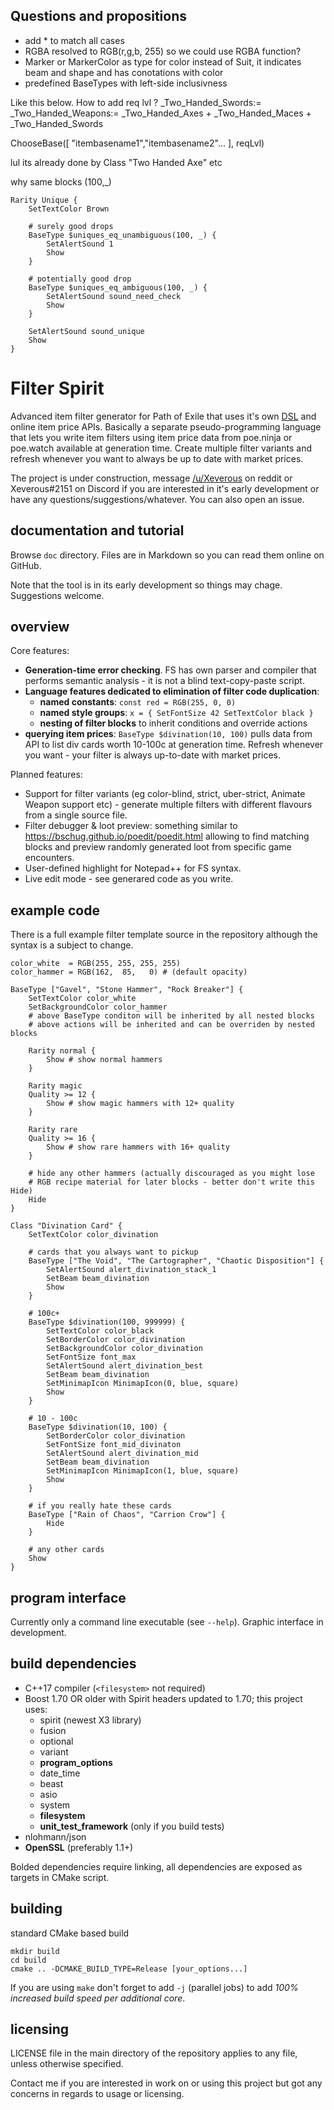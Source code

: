 ## Questions and propositions

- add * to match all cases
- RGBA resolved to RGB(r,g,b, 255) so we could use RGBA function?
- Marker or MarkerColor as type for color instead of Suit, it indicates beam and shape and has conotations with color
- predefined BaseTypes with left-side inclusivness

Like this below. How to add req lvl ?
_Two_Handed_Swords:=
_Two_Handed_Weapons:= _Two_Handed_Axes + _Two_Handed_Maces + _Two_Handed_Swords


ChooseBase([ "itembasename1","itembasename2"... ], reqLvl)

lul its already done by
Class "Two Handed Axe" etc


why same blocks (100,_)
```
Rarity Unique {
	SetTextColor Brown

	# surely good drops
	BaseType $uniques_eq_unambiguous(100, _) {
		SetAlertSound 1
		Show
	}

	# potentially good drop
	BaseType $uniques_eq_ambiguous(100, _) {
		SetAlertSound sound_need_check
		Show
	}

	SetAlertSound sound_unique
	Show
}
```


# Filter Spirit

Advanced item filter generator for Path of Exile that uses it's own [DSL](https://en.wikipedia.org/wiki/Domain-specific_language) and online item price APIs. Basically a separate pseudo-programming language that lets you write item filters using item price data from poe.ninja or poe.watch available at generation time. Create multiple filter variants and refresh whenever you want to always be up to date with market prices.

The project is under construction, message [/u/Xeverous](https://old.reddit.com/user/Xeverous/) on reddit or Xeverous#2151 on Discord if you are interested in it's early development or have any questions/suggestions/whatever. You can also open an issue.

## documentation and tutorial

Browse `doc` directory. Files are in Markdown so you can read them online on GitHub.

Note that the tool is in its early development so things may chage. Suggestions welcome.

## overview

Core features:

- **Generation-time error checking**. FS has own parser and compiler that performs semantic analysis - it is not a blind text-copy-paste script.
- **Language features dedicated to elimination of filter code duplication**:
  - **named constants**: `const red = RGB(255, 0, 0)`
  - **named style groups**: `x = { SetFontSize 42 SetTextColor black }`
  - **nesting of filter blocks** to inherit conditions and override actions
- **querying item prices**: `BaseType $divination(10, 100)` pulls data from API to list div cards worth 10-100c at generation time. Refresh whenever you want - your filter is always up-to-date with market prices.

Planned features:

- Support for filter variants (eg color-blind, strict, uber-strict, Animate Weapon support etc) - generate multiple filters with different flavours from a single source file.
- Filter debugger & loot preview: something similar to https://bschug.github.io/poedit/poedit.html allowing to find matching blocks and preview randomly generated loot from specific game encounters.
- User-defined highlight for Notepad++ for FS syntax.
- Live edit mode - see generared code as you write.

## example code

There is a full example filter template source in the repository although the syntax is a subject to change.

```
color_white  = RGB(255, 255, 255, 255)
color_hammer = RGB(162,  85,   0) # (default opacity)

BaseType ["Gavel", "Stone Hammer", "Rock Breaker"] {
	SetTextColor color_white
	SetBackgroundColor color_hammer
	# above BaseType conditon will be inherited by all nested blocks
	# above actions will be inherited and can be overriden by nested blocks

	Rarity normal {
		Show # show normal hammers
	}

	Rarity magic
	Quality >= 12 {
		Show # show magic hammers with 12+ quality
	}

	Rarity rare
	Quality >= 16 {
		Show # show rare hammers with 16+ quality
	}

	# hide any other hammers (actually discouraged as you might lose
	# RGB recipe material for later blocks - better don't write this Hide)
	Hide
}

Class "Divination Card" {
	SetTextColor color_divination

	# cards that you always want to pickup
	BaseType ["The Void", "The Cartographer", "Chaotic Disposition"] {
		SetAlertSound alert_divination_stack_1
		SetBeam beam_divination
		Show
	}

	# 100c+
	BaseType $divination(100, 999999) {
		SetTextColor color_black
		SetBorderColor color_divination
		SetBackgroundColor color_divination
		SetFontSize font_max
		SetAlertSound alert_divination_best
		SetBeam beam_divination
		SetMinimapIcon MinimapIcon(0, blue, square)
		Show
	}

	# 10 - 100c
	BaseType $divination(10, 100) {
		SetBorderColor color_divination
		SetFontSize font_mid_divinaton
		SetAlertSound alert_divination_mid
		SetBeam beam_divination
		SetMinimapIcon MinimapIcon(1, blue, square)
		Show
	}

	# if you really hate these cards
	BaseType ["Rain of Chaos", "Carrion Crow"] {
		Hide
	}

	# any other cards
	Show
}
```

## program interface

Currently only a command line executable (see `--help`). Graphic interface in development.

## build dependencies

- C++17 compiler (`<filesystem>` not required)
- Boost 1.70 OR older with Spirit headers updated to 1.70; this project uses:
  - spirit (newest X3 library)
  - fusion
  - optional
  - variant
  - **program_options**
  - date_time
  - beast
  - asio
  - system
  - **filesystem**
  - **unit_test_framework** (only if you build tests)
- nlohmann/json
- **OpenSSL** (preferably 1.1+)

Bolded dependencies require linking, all dependencies are exposed as targets in CMake script.

## building

standard CMake based build

```
mkdir build
cd build
cmake .. -DCMAKE_BUILD_TYPE=Release [your_options...]
```

If you are using `make` don't forget to add `-j` (parallel jobs) to add *100% increased build speed per additional core*.

## licensing

LICENSE file in the main directory of the repository applies to any file, unless otherwise specified.

Contact me if you are interested in work on or using this project but got any concerns in regards to usage or licensing.

